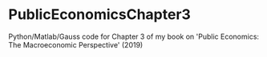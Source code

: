 # PublicEconomicsChapter3
Python/Matlab/Gauss code for Chapter 3 of my book on 'Public Economics: The Macroeconomic Perspective' (2019)
